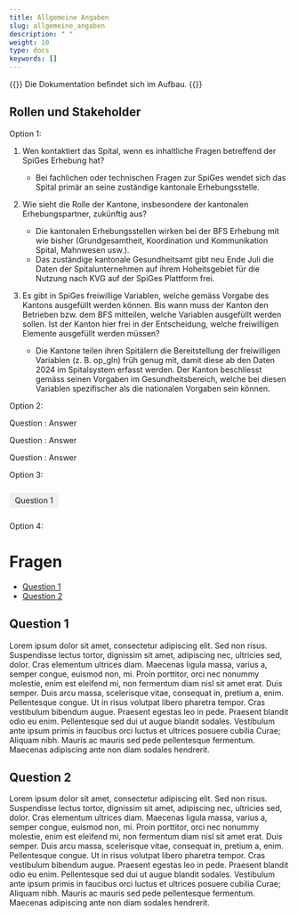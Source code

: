 ```yaml
---
title: Allgemeine Angaben 
slug: allgemeine_angaben
description: " "
weight: 10
type: docs
keywords: []
---
```


{{<alert color="info">}}
Die Dokumentation befindet sich im Aufbau.
{{</alert>}}

## Rollen und Stakeholder

Option 1:


1. Wen kontaktiert das Spital, wenn es inhaltliche Fragen betreffend der SpiGes Erhebung hat?
    - Bei fachlichen oder technischen Fragen zur SpiGes wendet sich das Spital primär an seine zuständige kantonale Erhebungsstelle. 

2.	Wie sieht die Rolle der Kantone, insbesondere der kantonalen Erhebungspartner, zukünftig aus?
    -	Die kantonalen Erhebungsstellen wirken bei der BFS Erhebung mit wie bisher (Grundgesamtheit, Koordination und Kommunikation Spital, Mahnwesen usw.). 
    -	Das zuständige kantonale Gesundheitsamt gibt neu Ende Juli die Daten der Spitalunternehmen auf ihrem Hoheitsgebiet für die Nutzung nach KVG auf der SpiGes Plattform frei.

3.	Es gibt in SpiGes freiwillige Variablen, welche gemäss Vorgabe des Kantons ausgefüllt werden können. Bis wann muss der Kanton den Betrieben bzw. dem BFS mitteilen, welche Variablen ausgefüllt werden sollen. Ist der Kanton hier frei in der Entscheidung, welche freiwilligen Elemente ausgefüllt werden müssen?
    -	Die Kantone teilen ihren Spitälern die Bereitstellung der freiwilligen Variablen (z. B. op_gln) früh genug mit, damit diese ab den Daten 2024 im Spitalsystem erfasst werden. Der Kanton beschliesst gemäss seinen Vorgaben im Gesundheitsbereich, welche bei diesen Variablen spezifischer als die nationalen Vorgaben sein können.

Option 2: 

Question
: Answer

Question
: Answer

Question
: Answer


Option 3: 

<style>
/* Cache le contenu initialement */
.content {
    display: none;
    padding: 10px;
    margin-top: 5px;
    width: 50%;
}

/* Lorsque le checkbox est coché, on affiche le contenu */
#toggle:checked + .content {
    display: block;
}

label {
    display: inline-block;
    margin: 10px 0;
    padding: 5px 10px;
    background-color: #f0f0f0;
    cursor: pointer;
}
</style>

<label for="toggle"> Question 1</label>
<input type="checkbox" id="toggle" hidden>
<div class="content">
Lorem ipsum dolor sit amet, consectetur adipiscing elit. Sed non risus. Suspendisse lectus tortor, dignissim sit amet, adipiscing nec, ultricies sed, dolor. Cras elementum ultrices diam. Maecenas ligula massa, varius a, semper congue, euismod non, mi. Proin porttitor, orci nec nonummy molestie, enim est eleifend mi, non fermentum diam nisl sit amet erat. Duis semper. Duis arcu massa, scelerisque vitae, consequat in, pretium a, enim. Pellentesque congue. Ut in risus volutpat libero pharetra tempor. Cras vestibulum bibendum augue. Praesent egestas leo in pede. Praesent blandit odio eu enim. Pellentesque sed dui ut augue blandit sodales. Vestibulum ante ipsum primis in faucibus orci luctus et ultrices posuere cubilia Curae; Aliquam nibh. Mauris ac mauris sed pede pellentesque fermentum. Maecenas adipiscing ante non diam sodales hendrerit.
Ut velit mauris, egestas sed, gravida nec, ornare ut, mi. Aenean ut orci vel massa suscipit pulvinar. Nulla sollicitudin. Fusce varius, ligula non tempus aliquam, nunc turpis ullamcorper nibh, in tempus sapien eros vitae ligula. Pellentesque rhoncus nunc et augue. Integer id felis. Curabitur aliquet pellentesque diam. Integer quis metus vitae elit lobortis egestas. Lorem ipsum dolor sit amet, consectetuer adipiscing elit. Morbi vel erat non mauris convallis vehicula. Nulla et sapien. Integer tortor tellus, aliquam faucibus, convallis id, congue eu, quam. Mauris ullamcorper felis vitae erat. Proin feugiat, augue non elementum posuere, metus purus iaculis lectus, et tristique ligula justo vitae magna.
</div>
<!-- 
<label for="toggle"> Question 2 </label>
<input type="checkbox" id="toggle" hidden>
<div class="content">
Lorem ipsum dolor sit amet, consectetur adipiscing elit. Sed non risus. Suspendisse lectus tortor, dignissim sit amet, adipiscing nec, ultricies sed, dolor. Cras elementum ultrices diam. Maecenas ligula massa, varius a, semper congue, euismod non, mi. Proin porttitor, orci nec nonummy molestie, enim est eleifend mi, non fermentum diam nisl sit amet erat. Duis semper. Duis arcu massa, scelerisque vitae, consequat in, pretium a, enim. Pellentesque congue. Ut in risus volutpat libero pharetra tempor. Cras vestibulum bibendum augue. Praesent egestas leo in pede. Praesent blandit odio eu enim. Pellentesque sed dui ut augue blandit sodales. Vestibulum ante ipsum primis in faucibus orci luctus et ultrices posuere cubilia Curae; Aliquam nibh. Mauris ac mauris sed pede pellentesque fermentum. Maecenas adipiscing ante non diam sodales hendrerit.
Ut velit mauris, egestas sed, gravida nec, ornare ut, mi. Aenean ut orci vel massa suscipit pulvinar. Nulla sollicitudin. Fusce varius, ligula non tempus aliquam, nunc turpis ullamcorper nibh, in tempus sapien eros vitae ligula. Pellentesque rhoncus nunc et augue. Integer id felis. Curabitur aliquet pellentesque diam. Integer quis metus vitae elit lobortis egestas. Lorem ipsum dolor sit amet, consectetuer adipiscing elit. Morbi vel erat non mauris convallis vehicula. Nulla et sapien. Integer tortor tellus, aliquam faucibus, convallis id, congue eu, quam. Mauris ullamcorper felis vitae erat. Proin feugiat, augue non elementum posuere, metus purus iaculis lectus, et tristique ligula justo vitae magna.
</div>
-->

Option 4: 

# Fragen 
- [Question 1](#question-1)
- [Question 2](#question-2)

## Question 1
Lorem ipsum dolor sit amet, consectetur adipiscing elit. Sed non risus. Suspendisse lectus tortor, dignissim sit amet, adipiscing nec, ultricies sed, dolor. Cras elementum ultrices diam. Maecenas ligula massa, varius a, semper congue, euismod non, mi. Proin porttitor, orci nec nonummy molestie, enim est eleifend mi, non fermentum diam nisl sit amet erat. Duis semper. Duis arcu massa, scelerisque vitae, consequat in, pretium a, enim. Pellentesque congue. Ut in risus volutpat libero pharetra tempor. Cras vestibulum bibendum augue. Praesent egestas leo in pede. Praesent blandit odio eu enim. Pellentesque sed dui ut augue blandit sodales. Vestibulum ante ipsum primis in faucibus orci luctus et ultrices posuere cubilia Curae; Aliquam nibh. Mauris ac mauris sed pede pellentesque fermentum. Maecenas adipiscing ante non diam sodales hendrerit.

## Question 2
Lorem ipsum dolor sit amet, consectetur adipiscing elit. Sed non risus. Suspendisse lectus tortor, dignissim sit amet, adipiscing nec, ultricies sed, dolor. Cras elementum ultrices diam. Maecenas ligula massa, varius a, semper congue, euismod non, mi. Proin porttitor, orci nec nonummy molestie, enim est eleifend mi, non fermentum diam nisl sit amet erat. Duis semper. Duis arcu massa, scelerisque vitae, consequat in, pretium a, enim. Pellentesque congue. Ut in risus volutpat libero pharetra tempor. Cras vestibulum bibendum augue. Praesent egestas leo in pede. Praesent blandit odio eu enim. Pellentesque sed dui ut augue blandit sodales. Vestibulum ante ipsum primis in faucibus orci luctus et ultrices posuere cubilia Curae; Aliquam nibh. Mauris ac mauris sed pede pellentesque fermentum. Maecenas adipiscing ante non diam sodales hendrerit.